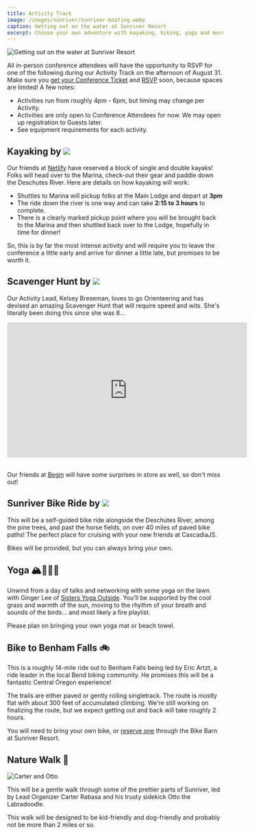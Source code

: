 ```yaml
---
title: Activity Track
image: /images/sunriver/sunriver-boating.webp
caption: Getting out on the water at Sunriver Resort
excerpt: Choose your own adventure with kayaking, hiking, yoga and more!
---
```

![Getting out on the water at Sunriver Resort](/images/sunriver/sunriver-boating.webp)

All in-person conference attendees will have the opportunity to RSVP for one of the following during our Activity Track on the afternoon of August 31. Make sure you [get your Conference Ticket](/tickets) and [RSVP](/home/dashboard) soon, because spaces are limited! A few notes:

- Activities run from roughly 4pm - 6pm, but timing may change per Activity.
- Activities are only open to Conference Attendees for now. We may open up registration to Guests later.
- See equipment requirements for each activity.

<h2>Kayaking by <img src="/images/sponsors/netlify.svg"/></h2>

Our friends at [Netlify](/sponsors/netlify) have reserved a block of single and double kayaks! Folks will head over to the Marina, check-out their gear and paddle down the Deschutes River. Here are details on how kayaking will work:

- Shuttles to Marina will pickup folks at the Main Lodge and depart at **3pm**
- The ride down the river is one way and can take **2:15 to 3 hours** to complete. 
- There is a clearly marked pickup point where you will be brought back to the Marina and then shuttled back over to the Lodge, hopefully in time for dinner!

So, this is by far the most intense activity and will require you to leave the conference a little early and arrive for dinner a little late, but promises to be worth it.

<h2>Scavenger Hunt by <img src="/images/sponsors/begin.svg"/></h2>

Our Activity Lead, Kelsey Breseman, loves to go Orienteering and has devised an amazing Scavenger Hunt that will require speed and wits. She's literally been doing this since she was 8...

 <div class="video-container"><iframe width="560" height="315" src="https://www.youtube.com/embed/xgvIphYgT_E" title="YouTube video player" frameborder="0" allow="accelerometer; autoplay; clipboard-write; encrypted-media; gyroscope; picture-in-picture" allowfullscreen></iframe></div>
<br/>

Our friends at [Begin](/sponsors/begin) will have some surprises in store as well, so don't miss out!

<h2>Sunriver Bike Ride by <img src="/images/sponsors/web3-storage.png"/></h2>

This will be a self-guided bike ride alongside the Deschutes River, among the pine trees, and past the horse fields, on over 40 miles of paved bike paths! The perfect place for cruising with your new friends at CascadiaJS. 

Bikes will be provided, but you can always bring your own.

## Yoga 🏔🧘‍♀️✨

Unwind from a day of talks and networking with some yoga on the lawn with Ginger Lee of [Sisters Yoga Outside](http://www.shakatownyoga.com/). You'll be supported by the cool grass and warmth of the sun, moving to the rhythm of your breath and sounds of the birds... and most likely a fire playlist.

Please plan on bringing your own yoga mat or beach towel.

## Bike to Benham Falls 🚲

This is a roughly 14-mile ride out to Benham Falls being led by Eric Artzt, a ride leader in the local Bend biking community. He promises this will be a fantastic Central Oregon experience!

The trails are either paved or gently rolling singletrack. The route is mostly flat with about 300 feet of accumulated climbing. We're still working on finalizing the route, but we expect getting out and back will take roughly 2 hours.

You will need to bring your own bike, or [reserve one](https://www.sunriverresort.com/activities/bike-rentals-family-paved-trails-perfect-for-learning-how-to-ride-a-bike) through the Bike Barn at Sunriver Resort.

## Nature Walk 🌲

![Carter and Otto](/images/organizers/carter-otto.jpg)

This will be a gentle walk through some of the prettier parts of Sunriver, led by Lead Organizer Carter Rabasa and his trusty sidekick Otto the Labradoodle. 

This walk will be designed to be kid-friendly and dog-friendly and probably not be more than 2 miles or so.



